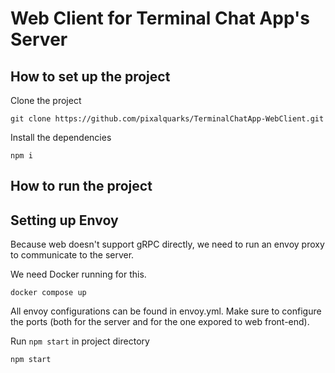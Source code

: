 # Web Client for Terminal Chat App's Server

## How to set up the project

Clone the project

```
git clone https://github.com/pixalquarks/TerminalChatApp-WebClient.git
```

Install the dependencies

```
npm i
```

## How to run the project

## Setting up Envoy

Because web doesn't support gRPC directly, we need to run an envoy proxy to communicate to the server.

We need Docker running for this.

```
docker compose up
```

All envoy configurations can be found in envoy.yml. Make sure to configure the ports (both for the server and for the one expored to web front-end).

Run `npm start` in project directory

```
npm start
```
